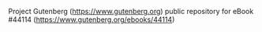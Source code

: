 Project Gutenberg (https://www.gutenberg.org) public repository for eBook #44114 (https://www.gutenberg.org/ebooks/44114)
